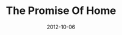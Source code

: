 ---
layout: message
category: message
series: "A Journey Home"
title: "The Promise Of Home"
date: 2012-10-06
message_id: 751
---